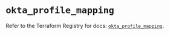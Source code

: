 # `okta_profile_mapping`

Refer to the Terraform Registry for docs: [`okta_profile_mapping`](https://registry.terraform.io/providers/okta/okta/4.10.0/docs/resources/profile_mapping).
